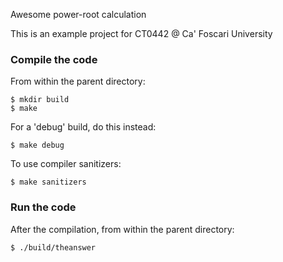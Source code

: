 Awesome power-root calculation

This is an example project for CT0442 @ Ca' Foscari University

### Compile the code

From within the parent directory:

	$ mkdir build
	$ make

For a 'debug' build, do this instead:

	$ make debug

To use compiler sanitizers:

	$ make sanitizers

### Run the code

After the compilation, from within the parent directory:

	$ ./build/theanswer

